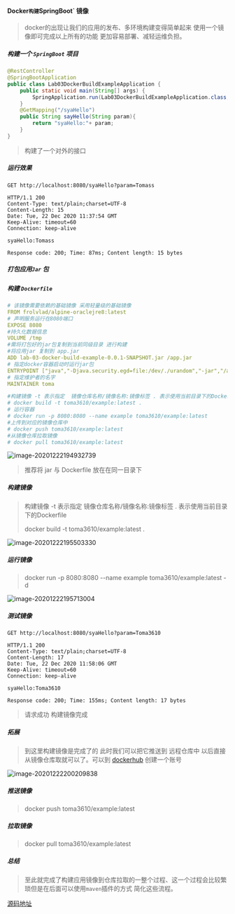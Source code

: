 #### Docker` 构建 `SpringBoot` 镜像

> docker的出现让我们的应用的发布、多环境构建变得简单起来 使用一个镜像即可完成以上所有的功能 更加容易部署、减轻运维负担。

##### 构建一个 `SpringBoot` 项目

```java
@RestController
@SpringBootApplication
public class Lab03DockerBuildExampleApplication {
    public static void main(String[] args) {
        SpringApplication.run(Lab03DockerBuildExampleApplication.class, args);
    }
    @GetMapping("/syaHello")
    public String sayHello(String param){
        return "syaHello:"+ param;
    }
}
```

> 构建了一个对外的接口

#####  运行效果

```shell
GET http://localhost:8080/syaHello?param=Tomass

HTTP/1.1 200 
Content-Type: text/plain;charset=UTF-8
Content-Length: 15
Date: Tue, 22 Dec 2020 11:37:54 GMT
Keep-Alive: timeout=60
Connection: keep-alive

syaHello:Tomass

Response code: 200; Time: 87ms; Content length: 15 bytes
```

##### 打包应用`Jar` 包

##### 构建 `Dockerfile`

```yaml
# 该镜像需要依赖的基础镜像 采用轻量级的基础镜像
FROM frolvlad/alpine-oraclejre8:latest
# 声明服务运行在8080端口
EXPOSE 8080
#持久化数据信息
VOLUME /tmp
#需将打包好的jar包复制到当前同级目录 进行构建
#将应用jar 复制到 app.jar
ADD lab-03-docker-build-example-0.0.1-SNAPSHOT.jar /app.jar
# 指定docker容器启动时运行jar包
ENTRYPOINT ["java","-Djava.security.egd=file:/dev/./urandom","-jar","/app.jar"]
# 指定维护者的名字
MAINTAINER toma

#构建镜像 -t 表示指定  镜像仓库名称/镜像名称:镜像标签 . 表示使用当前目录下的Dockerfile
# docker build -t toma3610/example:latest .
# 运行容器
# docker run -p 8080:8080 --name example toma3610/example:latest
#上传到对应的镜像仓库中
# docker push toma3610/example:latest
#从镜像仓库拉取镜像
# docker pull toma3610/example:latest
```

![image-20201222194932739](http://qiniu.toma3610.cn/blog/typora/image-20201222194932739.png)

> 推荐将 jar 与 Dockerfile 放在在同一目录下

##### 构建镜像

> 构建镜像 -t 表示指定  镜像仓库名称/镜像名称:镜像标签 . 表示使用当前目录下的Dockerfile
>
> docker build -t toma3610/example:latest .

![image-20201222195503330](http://qiniu.toma3610.cn/blog/typora/image-20201222195503330.png)

##### 运行镜像

> docker run -p 8080:8080 --name example toma3610/example:latest -d

![image-20201222195713004](http://qiniu.toma3610.cn/blog/typora/image-20201222195713004.png)

##### 测试镜像

```shell
GET http://localhost:8080/syaHello?param=Toma3610

HTTP/1.1 200 
Content-Type: text/plain;charset=UTF-8
Content-Length: 17
Date: Tue, 22 Dec 2020 11:58:06 GMT
Keep-Alive: timeout=60
Connection: keep-alive

syaHello:Toma3610

Response code: 200; Time: 155ms; Content length: 17 bytes
```

> 请求成功 构建镜像完成

##### 拓展

> 到这里构建镜像是完成了的  此时我们可以把它推送到 远程仓库中 以后直接从镜像仓库取就可以了。可以到 [dockerhub](https://hub.docker.com/) 创建一个账号

![image-20201222200209838](http://qiniu.toma3610.cn/blog/typora/image-20201222200209838.png)

##### 推送镜像

> docker push toma3610/example:latest

##### 拉取镜像

> docker pull toma3610/example:latest

##### 总结

> 至此就完成了构建应用镜像到仓库拉取的一整个过程、这一个过程会比较繁琐但是在后面可以使用`maven`插件的方式 简化这些流程。

[源码地址](https://github.com/Toma3610/toma-example/tree/master/toma-learning/lab-03-docker/lab-03-docker-build-example)